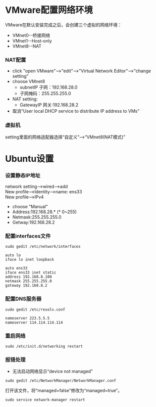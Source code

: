 # VMware配置网络环境
VMware在默认安装完成之后，会创建三个虚拟的网络环境：
* VMnet0--桥接网络
* VMnet1--Host-only
* VMnet8--NAT

### NAT配置
* click "open VMware"-->"edit"-->"Virtual Network Editor"-->"change setting"
* choose VMnet8
    * subnetIP 子网：192.168.28.0
    * 子网掩码：255.255.255.0
* NAT setting:
    * GatewayIP 网关:192.168.28.2
* 取消“User local DHCP service to distribute IP address to VMs”

### 虚拟机
setting里面的网络适配器选择“自定义”-->“VMnet8(NAT模式)”


# Ubuntu设置
### 设置静态IP地址
network setting-->wired-->add  
New profile-->Identity-->name: ens33  
New profile-->IPv4  
* choose "Manual"
* Address:192.168.28.* (* 0~255)
* Netmask:255.255.255.0
* Getway:192.168.28.2

### 配置interfaces文件
```
sudo gedit /etc/network/interfaces
```
```
auto lo
iface lo inet loopback

auto ens33
iface ens33 inet static
address 192.168.8.100
netmask 255.255.255.0
gateway 192.168.8.2
```

### 配置DNS服务器
```
sudo gedit /etc/resolv.conf
```
```
nameserver 223.5.5.5
nameserver 114.114.114.114
```

### 重启网络
```
sudo /etc/init.d/networking restart
```

### 报错处理
* 无法启动网络显示“device not managed”
```
sudo gedit /etc/NetworkManager/NetworkManager.conf
```
打开该文件，将“managed=false”修改为“managed=true”。
```
sudo service network-manager restart
```